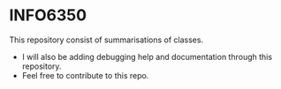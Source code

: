 # INFO6350

This repository consist of summarisations of classes.
 - I will also be adding debugging help and documentation through this repository.
 - Feel free to contribute to this repo.
 


